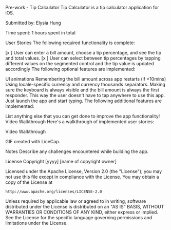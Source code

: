 Pre-work - Tip Calculator
Tip Calculator is a tip calculator application for iOS.

Submitted by: Elysia Hung

Time spent: 1 hours spent in total

User Stories
The following required functionality is complete:

[x ] User can enter a bill amount, choose a tip percentage, and see the tip and total values.
[x ] User can select between tip percentages by tapping different values on the segmented control and the tip value is updated accordingly
The following optional features are implemented:

 UI animations
 Remembering the bill amount across app restarts (if <10mins)
 Using locale-specific currency and currency thousands separators.
 Making sure the keyboard is always visible and the bill amount is always the first responder. This way the user doesn't have to tap anywhere to use this app. Just launch the app and start typing.
The following additional features are implemented:

 List anything else that you can get done to improve the app functionality!
Video Walkthrough
Here's a walkthrough of implemented user stories:

Video Walkthrough

GIF created with LiceCap.

Notes
Describe any challenges encountered while building the app.

License
Copyright [yyyy] [name of copyright owner]

Licensed under the Apache License, Version 2.0 (the "License");
you may not use this file except in compliance with the License.
You may obtain a copy of the License at

    http://www.apache.org/licenses/LICENSE-2.0

Unless required by applicable law or agreed to in writing, software
distributed under the License is distributed on an "AS IS" BASIS,
WITHOUT WARRANTIES OR CONDITIONS OF ANY KIND, either express or implied.
See the License for the specific language governing permissions and
limitations under the License.
